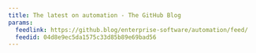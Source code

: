 ```yaml
---
title: The latest on automation - The GitHub Blog
params:
  feedlink: https://github.blog/enterprise-software/automation/feed/
  feedid: 04d8e9ec5da1575c33d85b89e69bad56
---
```

